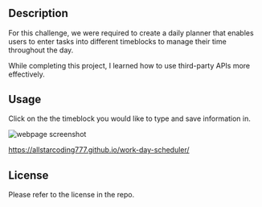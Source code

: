 # <Work-Day-Scheduler>

## Description

For this challenge, we were required to create a daily planner that enables users to enter tasks into different timeblocks to manage their time throughout the day.

While completing this project, I learned how to use third-party APIs more effectively.

## Usage

Click on the the timeblock you would like to type and save information in.

![webpage screenshot](assets/images/)

https://allstarcoding777.github.io/work-day-scheduler/

## License

Please refer to the license in the repo.